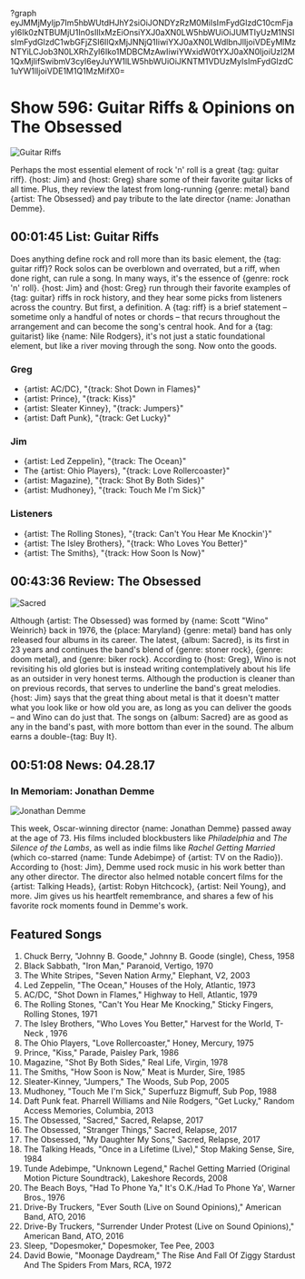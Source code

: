 ?graph eyJMMjMyIjp7Im5hbWUtdHJhY2siOiJONDYzRzM0MiIsImFydGlzdC10cmFjayI6Ik0zNTBUMjU1In0sIlIxMzEiOnsiYXJ0aXN0LW5hbWUiOiJUMTIyUzM1NSIsImFydGlzdC1wbGFjZSI6IlQxMjJNNjQ1IiwiYXJ0aXN0LWdlbnJlIjoiVDEyMlMzNTYiLCJob3N0LXRhZyI6Iko1MDBCMzAwIiwiYWxidW0tYXJ0aXN0IjoiUzI2M1QxMjIifSwibmV3cyI6eyJuYW1lLW5hbWUiOiJKNTM1VDUzMyIsImFydGlzdC1uYW1lIjoiVDE1M1Q1MzMifX0=

# Show 596: Guitar Riffs & Opinions on The Obsessed

![Guitar Riffs](https://sound-images.s3.amazonaws.com/images/2017/guitarriff_web.jpg)

Perhaps the most essential element of rock 'n' roll is a great {tag: guitar riff}. {host: Jim} and {host: Greg} share some of their favorite guitar licks of all time. Plus, they review the latest from long-running {genre: metal} band {artist: The Obsessed} and pay tribute to the late director {name: Jonathan Demme}.


## 00:01:45 List: Guitar Riffs
Does anything define rock and roll more than its basic element, the {tag: guitar riff}? Rock solos can be overblown and overrated, but a riff, when done right, can rule a song. In many ways, it's the essence of {genre: rock 'n' roll}. {host: Jim} and {host: Greg} run through their favorite examples of {tag: guitar} riffs in rock history, and they hear some picks from listeners across the country. But first, a definition. A {tag: riff} is a brief statement – sometime only a handful of notes or chords – that recurs throughout the arrangement and can become the song's central hook. And for a {tag: guitarist} like {name: Nile Rodgers}, it's not just a static foundational element, but like a river moving through the song. Now onto the goods.

### Greg
- {artist: AC/DC}, "{track: Shot Down in Flames}"
- {artist: Prince}, "{track: Kiss}"
- {artist: Sleater Kinney}, "{track: Jumpers}"
- {artist: Daft Punk}, "{track: Get Lucky}"

### Jim
- {artist: Led Zeppelin}, "{track: The Ocean}"
- The {artist: Ohio Players}, "{track: Love Rollercoaster}"
- {artist: Magazine}, "{track: Shot By Both Sides}"
- {artist: Mudhoney}, "{track: Touch Me I'm Sick}"

### Listeners
- {artist: The Rolling Stones}, "{track: Can't You Hear Me Knockin'}"
- {artist: The Isley Brothers}, "{track: Who Loves You Better}"
- {artist: The Smiths}, "{track: How Soon Is Now}"

## 00:43:36 Review: The Obsessed
![Sacred](http://is1.mzstatic.com/image/thumb/Music122/v4/45/7f/6a/457f6a41-5c2a-4de7-adcc-0589db08d867/source/600x600bb.jpg "39276087/1198286546")

Although {artist: The Obsessed} was formed by {name: Scott "Wino" Weinrich} back in 1976, the {place: Maryland} {genre: metal} band has only released four albums in its career. The latest, {album: Sacred}, is its first in 23 years and continues the band's blend of {genre: stoner rock}, {genre: doom metal}, and {genre: biker rock}. According to {host: Greg}, Wino is not revisiting his old glories but is instead writing contemplatively about his life as an outsider in very honest terms. Although the production is cleaner than on previous records, that serves to underline the band's great melodies. {host: Jim} says that the great thing about metal is that it doesn't matter what you look like or how old you are, as long as you can deliver the goods – and Wino can do just that. The songs on {album: Sacred} are as good as any in the band's past, with more bottom than ever in the sound. The album earns a double-{tag: Buy It}.

## 00:51:08 News: 04.28.17
### In Memoriam: Jonathan Demme
![Jonathan Demme](https://sound-images.s3.amazonaws.com/images/2017/jonathandemme_web.jpg)

This week, Oscar-winning director {name: Jonathan Demme} passed away at the age of 73. His films included blockbusters like *Philadelphia* and *The Silence of the Lambs*, as well as indie films like *Rachel Getting Married* (which co-starred {name: Tunde Adebimpe} of {artist: TV on the Radio}). According to {host: Jim}, Demme used rock music in his work better than any other director.  The director also helmed notable concert films for the {artist: Talking Heads}, {artist: Robyn Hitchcock}, {artist: Neil Young}, and more. Jim gives us his heartfelt remembrance, and shares a few of his favorite rock moments found in Demme's work.

## Featured Songs
1. Chuck Berry, "Johnny B. Goode," Johnny B. Goode (single), Chess, 1958
1. Black Sabbath, "Iron Man," Paranoid, Vertigo, 1970
1. The White Stripes, "Seven Nation Army," Elephant, V2, 2003
1. Led Zeppelin, "The Ocean," Houses of the Holy, Atlantic, 1973
1. AC/DC, "Shot Down in Flames," Highway to Hell, Atlantic, 1979
1. The Rolling Stones, "Can't You Hear Me Knocking," Sticky Fingers, Rolling Stones, 1971
1. The Isley Brothers, "Who Loves You Better," Harvest for the World, T-Neck , 1976
1. The Ohio Players, "Love Rollercoaster," Honey, Mercury, 1975
1. Prince, "Kiss," Parade, Paisley Park, 1986
1. Magazine, "Shot By Both Sides," Real Life, Virgin, 1978
1. The Smiths, "How Soon is Now," Meat is Murder, Sire, 1985
1. Sleater-Kinney, "Jumpers," The Woods, Sub Pop, 2005
1. Mudhoney, "Touch Me I'm Sick," Superfuzz Bigmuff, Sub Pop, 1988
1. Daft Punk feat. Pharrell Williams and Nile Rodgers, "Get Lucky," Random Access Memories, Columbia, 2013
1. The Obsessed, "Sacred," Sacred, Relapse, 2017
1. The Obsessed, "Stranger Things," Sacred, Relapse, 2017
1. The Obsessed, "My Daughter My Sons," Sacred, Relapse, 2017
1. The Talking Heads, "Once in a Lifetime (Live)," Stop Making Sense, Sire, 1984
1. Tunde Adebimpe, "Unknown Legend," Rachel Getting Married (Original Motion Picture Soundtrack), Lakeshore Records, 2008
1. The Beach Boys, "Had To Phone Ya," It's O.K./Had To Phone Ya', Warner Bros., 1976
1. Drive-By Truckers, "Ever South (Live on Sound Opinions)," American Band, ATO, 2016
1. Drive-By Truckers, "Surrender Under Protest (Live on Sound Opinions)," American Band, ATO, 2016
1. Sleep, "Dopesmoker," Dopesmoker, Tee Pee, 2003
1. David Bowie, "Moonage Daydream," The Rise And Fall Of Ziggy Stardust And The Spiders From Mars, RCA, 1972

